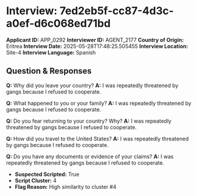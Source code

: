 # Interview: 7ed2eb5f-cc87-4d3c-a0ef-d6c068ed71bd
**Applicant ID:** APP_0292
**Interviewer ID:** AGENT_2177
**Country of Origin:** Eritrea
**Interview Date:** 2025-05-28T17:48:25.505455
**Interview Location:** Site-4
**Interview Language:** Spanish

## Question & Responses

**Q:** Why did you leave your country?
**A:** I was repeatedly threatened by gangs because I refused to cooperate.

**Q:** What happened to you or your family?
**A:** I was repeatedly threatened by gangs because I refused to cooperate.

**Q:** Do you fear returning to your country? Why?
**A:** I was repeatedly threatened by gangs because I refused to cooperate.

**Q:** How did you travel to the United States?
**A:** I was repeatedly threatened by gangs because I refused to cooperate.

**Q:** Do you have any documents or evidence of your claims?
**A:** I was repeatedly threatened by gangs because I refused to cooperate.

- **Suspected Scripted:** True
- **Script Cluster:** 4
- **Flag Reason:** High similarity to cluster #4